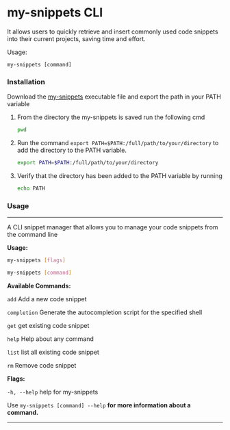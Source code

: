 # my-snippets CLI


It allows users to quickly retrieve and insert commonly used code snippets into their current projects, saving time and effort.

Usage:

```
my-snippets [command]
```


### Installation

Download the [my-snippets](CLI/my-snippets) executable file and export the path in your PATH variable


1. From the directory the my-snippets is saved run the following cmd

   ```bash
   pwd
   ```
2. Run the command `export PATH=$PATH:/full/path/to/your/directory` to add the directory to the PATH variable.
   ```bash
   export PATH=$PATH:/full/path/to/your/directory
   ```

3. Verify that the directory has been added to the PATH variable by running

   ```bash
   echo PATH
   ```

### **Usage**

---



A CLI snippet manager that allows you to manage your code snippets from the command line

**Usage:**

```bash
my-snippets [flags]
```

```bash
my-snippets [command]
```

**Available Commands:**

`add`        Add a new code snippet

`completion`  Generate the autocompletion script for the specified shell

`get`        get existing code snippet

`help`        Help about any command

`list`        list all existing code snippet

`rm`          Remove code snippet

**Flags:**

`-h, --help`   help for my-snippets

Use   `my-snippets [command] --help`  **for more information about a command.**

---
